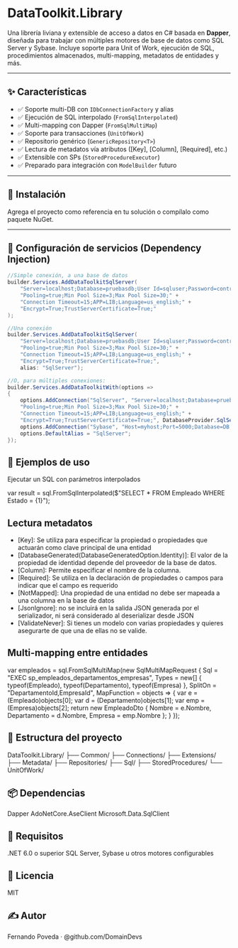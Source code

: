 # DataToolkit.Library

Una librería liviana y extensible de acceso a datos en C# basada en **Dapper**, diseñada para trabajar con múltiples motores de 
base de datos como SQL Server y Sybase. Incluye soporte para Unit of Work, ejecución de SQL, procedimientos almacenados, 
multi-mapping, metadatos de entidades y más.

---

## ✨ Características

* ✅ Soporte multi-DB con `IDbConnectionFactory` y alias
* ✅ Ejecución de SQL interpolado (`FromSqlInterpolated`)
* ✅ Multi-mapping con Dapper (`FromSqlMultiMap`)
* ✅ Soporte para transacciones (`UnitOfWork`)
* ✅ Repositorio genérico (`GenericRepository<T>`)
* ✅ Lectura de metadatos vía atributos (\[Key], \[Column], \[Required], etc.)
* ✅ Extensible con SPs (`StoredProcedureExecutor`)
* ✅ Preparado para integración con `ModelBuilder` futuro

---

## 🧰 Instalación

Agrega el proyecto como referencia en tu solución o compílalo como paquete NuGet.

---


## 🔧 Configuración de servicios (Dependency Injection)

```csharp
//Simple conexión, a una base de datos
builder.Services.AddDataToolkitSqlServer(
    "Server=localhost;Database=pruebasdb;User Id=sqluser;Password=contrasena123;" +
    "Pooling=true;Min Pool Size=3;Max Pool Size=30;" +
    "Connection Timeout=15;APP=LIB;Language=us_english;" +
    "Encrypt=True;TrustServerCertificate=True;"
);

//Una conexión
builder.Services.AddDataToolkitSqlServer(
    "Server=localhost;Database=pruebasdb;User Id=sqluser;Password=contrasena123;" +
    "Pooling=true;Min Pool Size=3;Max Pool Size=30;" +
    "Connection Timeout=15;APP=LIB;Language=us_english;" +
    "Encrypt=True;TrustServerCertificate=True;",
    alias: "SqlServer");

//O, para múltiples conexiones:
builder.Services.AddDataToolkitWith(options =>
{
    options.AddConnection("SqlServer", "Server=localhost;Database=pruebasdb;User Id=sqluser;Password=contrasena123;" +
    "Pooling=true;Min Pool Size=3;Max Pool Size=30;" +
    "Connection Timeout=15;APP=LIB;Language=us_english;" +
    "Encrypt=True;TrustServerCertificate=True;", DatabaseProvider.SqlServer);
    options.AddConnection("Sybase", "Host=myhost;Port=5000;Database=DB;...", DatabaseProvider.Sybase);
    options.DefaultAlias = "SqlServer";
});
```

## 🚀 Ejemplos de uso
Ejecutar un SQL con parámetros interpolados

var result = sql.FromSqlInterpolated<Empleado>($"SELECT * FROM Empleado WHERE Estado = {1}");

## Lectura metadatos
* [Key]: Se utiliza para especificar la propiedad o propiedades que actuarán como clave principal de una entidad
* [DatabaseGenerated(DatabaseGeneratedOption.Identity)]: El valor de la propiedad de identidad depende del proveedor de la base de datos.
* [Column]: Permite especificar el nombre de la columna.
* [Required]: Se utiliza en la declaración de propiedades o campos para indicar que el campo es requerido
* [NotMapped]: Una propiedad de una entidad no debe ser mapeada a una columna en la base de datos
* [JsonIgnore]: no se incluirá en la salida JSON generada por el serializador, ni será considerado al deserializar desde JSON
* [ValidateNever]: Si tienes un modelo con varias propiedades y quieres asegurarte de que una de ellas no se valide. 


## Multi-mapping entre entidades

var empleados = sql.FromSqlMultiMap<EmpleadoDto>(new SqlMultiMapRequest
{
    Sql = "EXEC sp_empleados_departamentos_empresas",
    Types = new[] { typeof(Empleado), typeof(Departamento), typeof(Empresa) },
    SplitOn = "DepartamentoId,EmpresaId",
    MapFunction = objects =>
    {
        var e = (Empleado)objects[0];
        var d = (Departamento)objects[1];
        var emp = (Empresa)objects[2];
        return new EmpleadoDto { Nombre = e.Nombre, Departamento = d.Nombre, Empresa = emp.Nombre };
    }
});


## 🧩 Estructura del proyecto

DataToolkit.Library/ 
├── Common/ 
├── Connections/ 
├── Extensions/ 
├── Metadata/ 
├── Repositories/ 
├── Sql/ 
├── StoredProcedures/ 
└── UnitOfWork/ 

## 📦 Dependencias
Dapper
AdoNetCore.AseClient
Microsoft.Data.SqlClient

## 📌 Requisitos

.NET 6.0 o superior
SQL Server, Sybase u otros motores configurables

## 📣 Licencia

MIT

## ✍️ Autor

Fernando Poveda · @github.com/DomainDevs